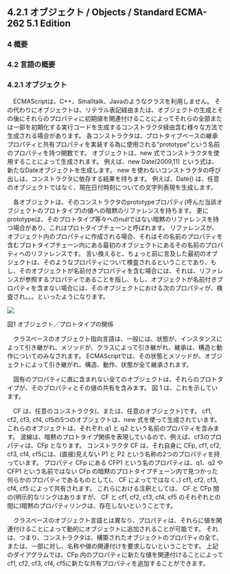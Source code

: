 4.2.1 オブジェクト / Objects / Standard ECMA-262 5.1 Edition
------------------------------------------------------------

### 4 概要

### 4.2 言語の概要

### 4.2.1 オブジェクト

　ECMAScriptは、C++、Smalltalk、Javaのようなクラスを利用しません。
その代わりにオブジェクトは、リテラル表記経由または、オブジェクトの生成とその後にそれらのプロパティに初期値を関連付けることによってそれらの全部または一部を初期化する実行コードを生成するコンストラクタ経由含む様々な方法で生成される場合があります。
各コンストラクタは、プロトタイプベースの継承プロパティと共有プロパティを実装する為に使用される"prototype"という名前のプロパティを持つ関数です。
オブジェクトは、new
式でコンストラクタを使用することによって生成されます。 例えば、new
Date(2009,11) という式は、新たなDateオブジェクトを生成します。 new
を使わないコンストラクタの呼び出しは、コンストラクタに依存する結果を持ちます。
例えば、Date()
は、任意のオブジェクトではなく、現在日付時刻についての文字列表現を生成します。

　各オブジェクトは、そのコンストラクタのprototypeプロパティ(呼んだ当該オブジェクトのプロトタイプ)の値への暗黙のリファレンスを持ちます。
更にprototypeは、そのプロトタイプ等々へのnullではない暗黙のリファレンスを持つ場合があり、これはプロトタイプチェーンと呼ばれます。
リファレンスが、オブジェクト内のプロパティに作成される場合、それはその名前のプロパティを含むプロトタイプチェーン内にある最初のオブジェクトにあるその名前のプロパティへのリファレンスです。
言い換えると、ちょっと前に言及した最初のオブジェクトは、そのようなプロパティについて検査されるということであり、もし、そのオブジェクトが名前付きプロパティを含む場合には、それは、リファレンスが参照するプロパティであることを指し、もし、オブジェクトが名前付きプロパティを含まない場合には、そのオブジェクトにおける次のプロパティが、検査され。。。といったようになります。

![](/hp/img/explain/ecma_fig2.gif)

図1 オブジェクト／プロトタイプの関係

　クラスベースのオブジェクト指向言語は、一般には、状態が、インスタンスによって引き継がれ、メソッドが、クラスによって引き継がれ、継承は、構造と動作についてのみなされます。
ECMAScriptでは、その状態とメソッドが、オブジェクトによって引き継がれ、構造、動作、状態が全て継承されます。

　固有のプロパティに直に含まれない全てのオブジェクトは、それらのプロトタイプが、そのプロパティとその値の共有を含みます。
図 1 は、これを示しています。

　CF は、任意のコンストラクタ(、または、任意のオブジェクト)です。 cf1,
cf2, cf3, cf4, cf5の5つのオブジェクトは、new
式を使って生成されています。 これらのオブジェクトは、それぞれ q1 と q2
という名前のプロパティを含みます。
波線は、暗黙のプロトタイプ関係を表現しているので、例えば、cf3のプロパティは、CFp
となります。 コンストラクタ CF は、それ自身に CFp, cf1, cf2, cf3, cf4,
cf5には、(直接)見えない P1 と P2
という名称の2つのプロパティを持っています。 プロパティ CFp にある CFP1
という名のプロパティは、q1、q2 や CFP1 という名前ではない CFp
の暗黙のプロトタイプチェーン内で見つかった何らかのプロパティであるものとして(、
CF によってではなく、) cf1, cf2, cf3, cf4, cf5 によって共有されます。
これらにおける注釈としては、 CF と CFp 間の(明示的なリンクはありますが、
CF と cf1, cf2, cf3, cf4, cf5
のそれぞれとの間に)暗黙のプロパティリンクは、存在しないということです。

　クラスベースのオブジェクト言語とは異なり、プロパティは、それらに値を関連付けることによって動的にオブジェクトに追加されることが可能です。
それは、つまり、コンストラクタは、構築されたオブジェクトのプロパティの全て、または、一部に対し、名称や値の関連付けを要求しないということです。
上記のダイアグラムでは、CFp
内のプロパティに新たな値を関連付けることによって cf1, cf2, cf3, cf4,
cf5に新たな共有プロパティを追加することができます。
